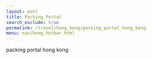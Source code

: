 ```yaml
---
layout: post 
title: Packing Portal
search_exclude: true
permalink: /travel/hong_kong/packing_portal_hong_kong
menu: nav/hong_hotbar.html
---
```


packing portal hong kong